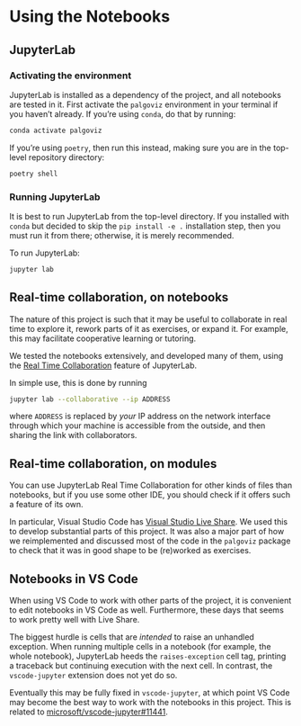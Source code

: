 <!-- SPDX-License-Identifier: 0BSD -->

# Using the Notebooks

## JupyterLab

### Activating the environment

JupyterLab is installed as a dependency of the project, and all notebooks are
tested in it. First activate the `palgoviz` environment in your terminal
if you haven’t already. If you’re using `conda`, do that by running:

```sh
conda activate palgoviz
```

If you’re using `poetry`, then run this instead, making sure you are in the
top-level repository directory:

```sh
poetry shell
```

### Running JupyterLab

It is best to run JupyterLab from the top-level directory. If you installed
with `conda` but decided to skip the `pip install -e .` installation step, then
you must run it from there; otherwise, it is merely recommended.

To run JupyterLab:

```sh
jupyter lab
```

## Real-time collaboration, on notebooks

The nature of this project is such that it may be useful to collaborate in real
time to explore it, rework parts of it as exercises, or expand it. For example,
this may facilitate cooperative learning or tutoring.

We tested the notebooks extensively, and developed many of them, using the
[Real Time
Collaboration](https://jupyterlab.readthedocs.io/en/stable/user/rtc.html)
feature of JupyterLab.

In simple use, this is done by running

```sh
jupyter lab --collaborative --ip ADDRESS
```

where `ADDRESS` is replaced by *your* IP address on the network interface
through which your machine is accessible from the outside, and then sharing the
link with collaborators.

<!-- FIXME: There should probably be more, or less, detail above. -->

## Real-time collaboration, on modules

You can use JupyterLab Real Time Collaboration for other kinds of files than
notebooks, but if you use some other IDE, you should check if it offers such a
feature of its own.

In particular, Visual Studio Code has [Visual Studio Live
Share](https://visualstudio.microsoft.com/services/live-share/). We used this
to develop substantial parts of this project. It was also a major part of how
we reimplemented and discussed most of the code in the `palgoviz` package to
check that it was in good shape to be (re)worked as exercises.

## Notebooks in VS Code

When using VS Code to work with other parts of the project, it is convenient to
edit notebooks in VS Code as well. Furthermore, these days that seems to work
pretty well with Live Share.

<!-- FIXME: Verify and expand above: link to info on VSLS Jupyter features. -->

The biggest hurdle is cells that are *intended* to raise an unhandled
exception. When running multiple cells in a notebook (for example, the whole
notebook), JupyterLab heeds the `raises-exception` cell tag, printing a
traceback but continuing execution with the next cell. In contrast, the
`vscode-jupyter` extension does not yet do so.

Eventually this may be fully fixed in `vscode-jupyter`, at which point VS Code
may become the best way to work with the notebooks in this project. This is
related to
[microsoft/vscode-jupyter#11441](https://github.com/microsoft/vscode-jupyter/issues/11441).
